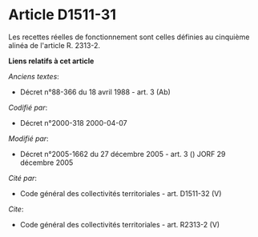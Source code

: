 # Article D1511-31

Les recettes réelles de fonctionnement sont celles définies au cinquième alinéa de l'article R. 2313-2.

**Liens relatifs à cet article**

_Anciens textes_:

  - Décret n°88-366 du 18 avril 1988 - art. 3 (Ab)

_Codifié par_:

  - Décret n°2000-318 2000-04-07

_Modifié par_:

  - Décret n°2005-1662 du 27 décembre 2005 - art. 3 () JORF 29 décembre 2005

_Cité par_:

  - Code général des collectivités territoriales - art. D1511-32 (V)

_Cite_:

  - Code général des collectivités territoriales - art. R2313-2 (V)
